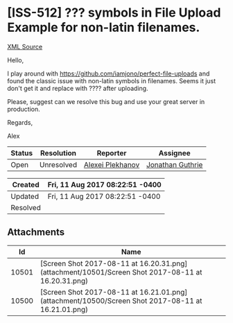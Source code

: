 # [ISS-512] ??? symbols in File Upload Example for non-latin filenames.

[XML Source](./xml/ISS-512.xml)
<p><p>Hello,</p>

<p>I play around with <a href="https://github.com/iamjono/perfect-file-uploads" class="external-link" rel="nofollow">https://github.com/iamjono/perfect-file-uploads</a> and found the classic issue with non-latin symbols in filenames. Seems it just don't get it and replace with ???? after uploading.</p>

<p>Please, suggest can we resolve this bug and use your great server in production.</p>

<p>Regards,</p>

<p>Alex</p></p>





Status|Resolution|Reporter|Assignee
------|----------|--------|--------
Open|Unresolved|[Alexei Plekhanov](aplekhanov)|[Jonathan Guthrie]($jono)





Created|Fri, 11 Aug 2017 08:22:51 -0400
-------|--------------
Updated|Fri, 11 Aug 2017 08:22:51 -0400
Resolved|



## Attachments





Id|Name
------|------------
10501|[Screen Shot 2017-08-11 at 16.20.31.png](attachment/10501/Screen Shot 2017-08-11 at 16.20.31.png)
10500|[Screen Shot 2017-08-11 at 16.21.01.png](attachment/10500/Screen Shot 2017-08-11 at 16.21.01.png)

